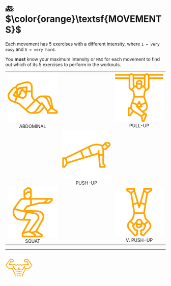 # [:back:][back] $\color{orange}\textsf{MOVEMENTS}$

Each movement has 5 exercises with a different intensity, where `1 = very easy` and `5 = very hard`\.

You **must** know your maximum intensity or `MAX` for each movement to find out which of its 5 exercises to perform in the workouts\.

|                               |                             |                                |
|:-----------------------------:|:---------------------------:|:------------------------------:|
|[![abd-img]][abdo]<br>ABDOMINAL|                             |[![pul-img]][pull]<br>PULL-UP   |
|                               |[![pus-img]][push]<br>PUSH-UP|                                |
|[![squ-img]][squa]<br>SQUAT    |                             |[![ver-img]][vert]<br>V. PUSH-UP|

---

[![abs](../images/six_pack_little.svg)](../training-1.md "Training 1")

<!-- internal -->
[abdo]: abdominal.md "Abdominal"
[back]: ../training-1.md "Training 1"
[pull]: pull-up.md "Pull-up"
[push]: push-up.md "Push-up"
[squa]: squat.md "Squat"
[vert]: vertical-push-up.md "Vertical push-up"

<!-- icons -->
[abd-img]: ../images/abdominal.svg
[pul-img]: ../images/pull-up.svg
[pus-img]: ../images/push-up.svg
[squ-img]: ../images/squat.svg
[ver-img]: ../images/vertical-push-up.svg
